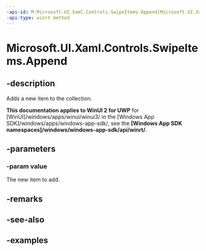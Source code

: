 ```yaml
---
-api-id: M:Microsoft.UI.Xaml.Controls.SwipeItems.Append(Microsoft.UI.Xaml.Controls.SwipeItem)
-api-type: winrt method
---
```


<!-- Method syntax.
public void SwipeItems.Append(SwipeItem value)
-->

# Microsoft.UI.Xaml.Controls.SwipeItems.Append

## -description

Adds a new item to the collection.

**This documentation applies to WinUI 2 for UWP** for [WinUI]/windows/apps/winui/winui3/ in the [Windows App SDK]/windows/apps/windows-app-sdk/, see the **[Windows App SDK namespaces]/windows/windows-app-sdk/api/winrt/**.

## -parameters

### -param value

The new item to add.

## -remarks

## -see-also

## -examples

